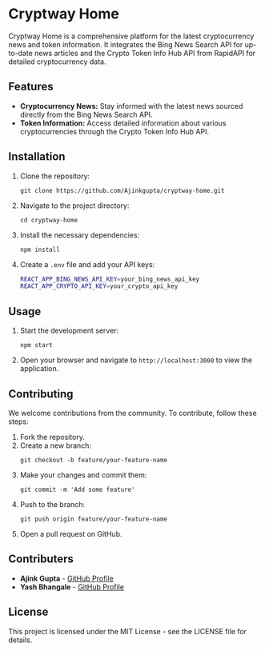 # Cryptway Home

Cryptway Home is a comprehensive platform for the latest cryptocurrency news and token information. It integrates the Bing News Search API for up-to-date news articles and the Crypto Token Info Hub API from RapidAPI for detailed cryptocurrency data.

## Features

- **Cryptocurrency News:** Stay informed with the latest news sourced directly from the Bing News Search API.
- **Token Information:** Access detailed information about various cryptocurrencies through the Crypto Token Info Hub API.

## Installation

1. Clone the repository:
   ```
   git clone https://github.com/Ajinkgupta/cryptway-home.git
   ```
2. Navigate to the project directory:
   ```
   cd cryptway-home
   ```
3. Install the necessary dependencies:
   ```
   npm install
   ```
4. Create a `.env` file and add your API keys:
   ```sh
   REACT_APP_BING_NEWS_API_KEY=your_bing_news_api_key
   REACT_APP_CRYPTO_API_KEY=your_crypto_api_key
   ```

## Usage

1. Start the development server:
   ```
   npm start
   ```
2. Open your browser and navigate to `http://localhost:3000` to view the application.

## Contributing

We welcome contributions from the community. To contribute, follow these steps:

1. Fork the repository.
2. Create a new branch:
   ```
   git checkout -b feature/your-feature-name
   ```
3. Make your changes and commit them:
   ```
   git commit -m 'Add some feature'
   ```
4. Push to the branch:
   ```
   git push origin feature/your-feature-name
   ```
5. Open a pull request on GitHub.

## Contributers

- **Ajink Gupta** - [GitHub Profile](https://github.com/Ajinkgupta)
- **Yash Bhangale** - [GitHub Profile](https://github.com/yashbhangale)

## License

This project is licensed under the MIT License - see the LICENSE file for details.

 
